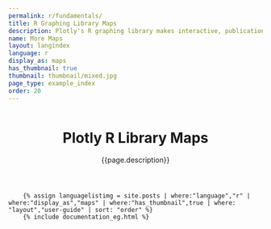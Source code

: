 ```yaml
---
permalink: r/fundamentals/
title: R Graphing Library Maps
description: Plotly's R graphing library makes interactive, publication-quality graphs online. Examples of maps.
name: More Maps
layout: langindex
language: r
display_as: maps
has_thumbnail: true
thumbnail: thumbnail/mixed.jpg
page_type: example_index
order: 20
---
```



<header class="--welcome">
	<div class="--welcome-body">
		<!--div.--wrap-inner-->
		<div class="--title">
			<div class="--category-img"><img src="https://plot.ly/gh-pages/documentation/static/images/r-small.png" alt=""></div>
			<div class="--body">
				<h1>Plotly R Library Maps</h1>
				<p>{{page.description}}</consectetur>
				</p>
			</div>
		</div>
	</div>
</header>

		{% assign languagelistimg = site.posts | where:"language","r" | where:"display_as","maps" | where:"has_thumbnail",true | where: "layout","user-guide" | sort: "order" %}
        {% include documentation_eg.html %}